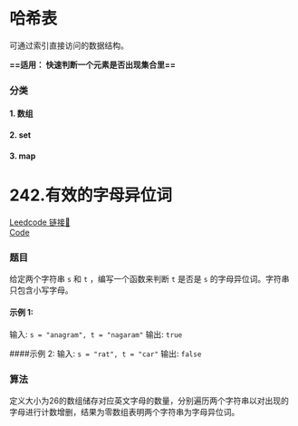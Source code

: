 # 哈希表

可通过索引直接访问的数据结构。

**==适用： 快速判断一个元素是否出现集合里==**

### 分类
#### 1. 数组
#### 2. set
#### 3. map


# 242.有效的字母异位词 

[Leedcode 链接🔗](https://leetcode.cn/problems/valid-anagram/description/)  
[Code](https://github.com/alstondu/lc/blob/main/242/242_2.cpp)

### 题目
给定两个字符串 ```s``` 和 ```t``` ，编写一个函数来判断 ```t``` 是否是 ```s``` 的字母异位词。字符串只包含小写字母。

#### 示例 1:
输入: ```s = "anagram", t = "nagaram"``` 输出: ```true```

####示例 2:
 输入: ```s = "rat", t = "car"``` 输出: ```false```


### 算法

定义大小为26的数组储存对应英文字母的数量，分别遍历两个字符串以对出现的字母进行计数增删，结果为零数组表明两个字符串为字母异位词。